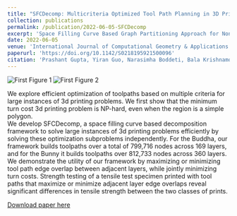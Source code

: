 ```yaml
---
title: "SFCDecomp: Multicriteria Optimized Tool Path Planning in 3D Printing using Space-Filling Curve Based Domain Decomposition"
collection: publications
permalink: /publication/2022-06-05-SFCDecomp
excerpt: 'Space Filling Curve Based Graph Partitioning Approach for Non-Metric Lawn Mowing And 3D Printing Problems'
date: 2022-06-05
venue: 'International Journal of Computational Geometry & Applications'
paperurl: 'https://doi.org/10.1142/S0218195921500096'
citation: 'Prashant Gupta, Yiran Guo, Narasimha Boddeti, Bala Krishnamoorthy. (2022). &quot;SFCDecomp: Multicriteria Optimized Tool Path Planning in 3D Printing using Space-Filling Curve Based Domain Decomposition.&quot; <i>International Journal of Computational Geometry & Applications</i>. 1(1)'
---
```

![First Figure 1]( https://pragup.github.io/images/SFCDecomp_Figure_6.png )
![First Figure 2]( https://pragup.github.io/images/SFCDecomp_Figure_7.png )

We explore efficient optimization of toolpaths based on multiple criteria for large instances of 3d printing problems.
We first show that the minimum turn cost 3d printing problem is NP-hard, even when the region is a simple polygon.  
We develop SFCDecomp, a space filling curve based decomposition framework to solve large instances of 3d printing problems efficiently by solving these optimization subproblems independently.
For the Buddha, our framework builds toolpaths over a total of 799,716 nodes across 169 layers, and for the Bunny it builds toolpaths over 812,733 nodes across 360 layers.
We demonstrate the utility of our framework by maximizing or minimizing tool path edge overlap between adjacent layers, while jointly minimizing turn costs. Strength testing of a tensile test specimen 
printed with tool paths that maximize or minimize adjacent layer edge overlaps reveal significant differences in tensile strength between the two classes of prints.

[Download paper here](https://arxiv.org/abs/2109.01769)